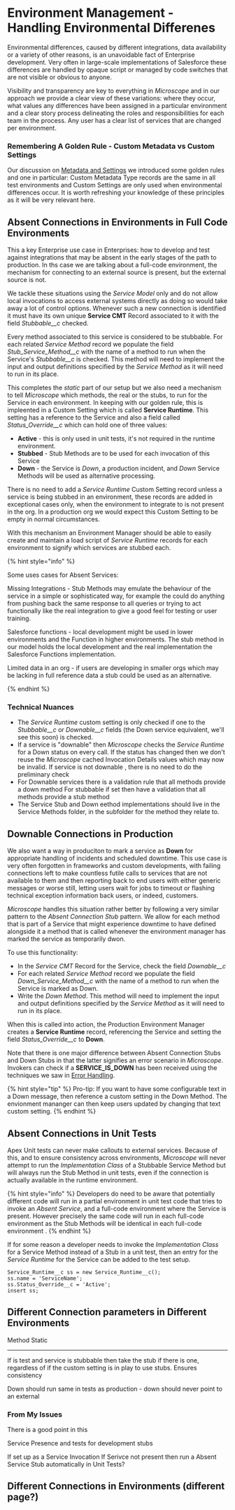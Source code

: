 # Environment Management - Handling Environmental Differenes

Environmental differences, caused by different integrations, data availability or a variety of other reasons, is an unavoidable fact of Enterprise development. Very often in large-scale implementations of Salesforce these differences are handled by opaque script or managed by code switches that are not visible or obvious to anyone.

Visibility and transparency are key to everything in *Microscope* and in our approach we provide a clear view of these variations: where they occur, what values any differences have been assigned in a particular environment and a clear story process delineating the roles and responsibilities for each team in the process. Any user has a clear list of services that are changed per environment.


### Remembering A Golden Rule - Custom Metadata vs Custom Settings

Our discussion on [Metadata and Settings](../vision/CMTCustomSettings.md) we introduced some golden rules and one in particular: Custom Metadata Type records are the same in all test environments and Custom Settings are only used when environmental differences occur. It is worth refreshing your knowledge of these principles as it will be very relevant here.

## Absent Connections in Environments in Full Code Environments 

This a key Enterprise use case in Enterprises: how to develop and test against integrations that may be absent in the early stages of the path to production. In ths case we are talking about a full-code environment, the mechanism for connecting to an external source is present, but the external source is not.

We tackle these situations using the *Service Model* only and do not allow local invocations to access external systems directly as doing so would take away a lot of control options. 
Whenever such a new connection is identified it must have its own unique **Service CMT** Record associated to it with the field *Stubbable__c* checked.

Every method associated to this service is considered to be stubbable. For each related *Service Method* record we populate the field *Stub_Service_Method__c* with the name of a method to run when the Service's *Stubbable__c* is checked. This method will need to implement the input and output definitions specified by the *Service Method* as it will need to run in its place.

This completes the *static* part of our setup but we also need a mechanism to tell *Microscope* which methods, the real or the stubs, to run for the Service in each environment. In keeping with our golden rule, this is impleented in a Custom Setting which is called **Service Runtime**. This setting has a reference to the Service and also a field called *Status_Override__c* which can hold one of three values:
* **Active** - this is only used in unit tests, it's not required in the runtime environment.
* **Stubbed** - Stub Methods are to be used for each invocation of this Service
* **Down** - the Service is *Down*, a production incident, and *Down* Service Methods will be used as alternative processing.

There is no need to add a *Service Runtime* Custom Setting record unless a service is being stubbed in an environment, these records are added in exceptional cases only, when the environment to integrate to is not present in the org. In a production org we would expect this Custom Setting to be empty in normal circumstances.

With this mechanism an Environment Manager should be able to easily create and maintain a load script of *Service Runtime* records for each environment to signify which services are stubbed each.

{% hint style="info" %}

Some uses cases for Absent Services:

Missing Integrations - Stub Methods may emulate the behaviour of the service in a simple or sophisticated way, for example the could do anything from pushing back the same response to all queries or trying to act functionally like the real integration to give a good feel for testing or user training.

Salesforce functions - local development might be used in lower environments and the Function in higher environments. The stub method in our model holds the local development and the real implementation the Salesforce Functions implementation.

Limited data in an org - if users are developing in smaller orgs which may be lacking in full reference data a stub could be used as an alternative.

{% endhint %}

### Technical Nuances

* The *Service Runtime* custom setting is only checked if one to the *Stubbable__c* or *Downable__c* fields (the Down service equivalent, we'll see this soon) is checked. 
* If a service is "downable" then *Microscope* checks the *Service Runtime* for a Down status on every call. If the status has changed then we don't reuse the *Microscope* cached Invocation Details values which may now be invalid. If service is not downable , there is no need to do the preliminary check
* For Downable services there is a validation rule that all methods provide a down method
For stubbable if set then have a validation that all methods provide a stub method
* The Service Stub and Down eethod implementations should live in the Service Methods folder, in the subfolder for the method they relate to.

## Downable Connections in Production

We also want a way in produciton to mark a service as **Down** for appropriate handling of incidents and scheduled downtime. This use case is very often forgotten in frameworks and custom developments, with failing connections left to make countless futile calls to services that are not available to them and then reporting back to end users with either generic messages or worse still, letting users wait for jobs to timeout or flashing technical exception information back users, or indeed, customers.

*Microscope* handles this situation rather better by following a very similar pattern to the *Absent Connection Stub* pattern. We allow for each method that is part of a Service that might experience downtime to have defined alongside it a method that is called whenever the environment manager has marked the service as temporarily dwon. 

To use this functionality:

* In the *Service CMT* Record for the Service, check the field *Downable__c* 
* For each related *Service Method* record we populate the field *Down_Service_Method__c* with the name of a method to run when the Service is marked as Down. 
* Write the *Down Method*. This method will need to implement the input and output definitions specified by the *Service Method* as it will need to run in its place.

When this is called into action, the Production Environment Manager creates a **Service Runtime** record, referencing the Service and setting the field *Status_Override__c* to **Down**.

Note that there is one major difference between Absent Connection Stubs and Down Stubs in that the latter signifies an error scenario in *Microscope*. Invokers can check if a **SERVICE_IS_DOWN** has been received using the techniques we saw in [Error Handling](../getting-started/ErrorHandling.md).

{% hint style="tip" %}
Pro-tip: If you want to have some configurable text in a Down message, then reference a custom setting in the Down Method. The envionment mananger can then keep users updated by changing that text custom setting. 
{% endhint %}

## Absent Connections in Unit Tests

Apex Unit tests can never make callouts to external services. Because of this, and to ensure consistency across environments, *Microscope* will never attempt to run the *Implementation Class* of a Stubbable Service Method but will always run the Stub Method in unit tests, even if the connection is actually available in the runtime environment.  


{% hint style="info" %}
Developers do need to be aware that potentially different code will run in a partial environment in unit test code that tries to invoke an  *Absent Service*, and a full-code environment where the Service is present. However precisely the same code will run in each full-code environment as the Stub Methods will be identical in each full-code environment .
{% endhint %}

If for some reason a developer needs to invoke the *Implementation Class* for a Service Method instead of a Stub in a unit test, then an entry for the *Service Runtime* for the Service can be added to the test setup.

```
Service_Runtime__c ss = new Service_Runtime__c();
ss.name = 'ServiceName';
ss.Status_Override__c = 'Active';
insert ss;
```




## Different Connection parameters in Different Environments

Method Static


----



If is test and service is stubbable then take the stub if there is one, regardless of if the custom setting is in play to use stubs. Ensures consistency

Down should run same in tests as production - down should never point to an external



### From My Issues


There is a good point in this

Service Presence and tests for development stubs

If set up as a Service Invocation
If Serivce not present then run a Absent Service Stub automatically in Unit Tests?

## Different Connections in Environments (different page?)

